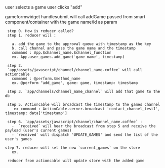 user selects a game
user clicks "add"

   gameformwidget handlesubmit will call addGame passed from smart component/container
   with the game name/id as param

     step 0. How is reducer called?
     step 1. reducer will :
     
       a. add the game to the approval queue with timestamp as the key
       b. call channel and pass the game name and the timestamp
       command : App.$channel_name.$channel_function
       ex. App.user_games.add_game('game name', timestamp)

     step 2.
     `app/assets/javascript/channel/channel_name.coffee` will call actioncable
       command : @perform.$method_name
       ex. @perform "add_game", game: game, timestamp: timestamp

     step 3. `app/channels/channel_name_channel` will add that game to the db

     step 5. Actioncable will broadcast the timestamp to the games channel
        ex command : ActionCable.server.broadcast 'contact_channel_test1', timestamp: data['timestamp']

     step 6. `app/assets/javascript/channel/channel_name.coffee` :
       -  `received` will hear the broadcast from step 5 and receive the payload (user's current games)
       - `received` will dispatch 'UPDATE_GAMES' and send the list of the user's games

    step 7. reducer will set the new `current_games` on the store
       ex.

     reducer from actioncable will update store with the added game



